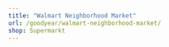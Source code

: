 ```yaml
---
title: "Walmart Neighborhood Market"
url: /goodyear/walmart-neighborhood-market/
shop: Supermarkt
---
```

